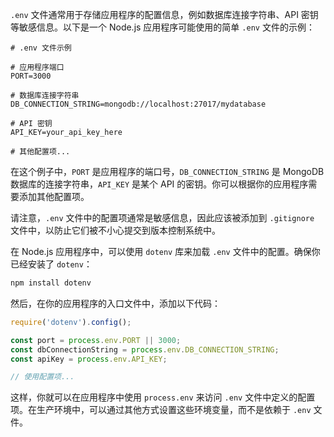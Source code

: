 `.env` 文件通常用于存储应用程序的配置信息，例如数据库连接字符串、API 密钥等敏感信息。以下是一个 Node.js 应用程序可能使用的简单 `.env` 文件的示例：

```plaintext
# .env 文件示例

# 应用程序端口
PORT=3000

# 数据库连接字符串
DB_CONNECTION_STRING=mongodb://localhost:27017/mydatabase

# API 密钥
API_KEY=your_api_key_here

# 其他配置项...
```

在这个例子中，`PORT` 是应用程序的端口号，`DB_CONNECTION_STRING` 是 MongoDB 数据库的连接字符串，`API_KEY` 是某个 API 的密钥。你可以根据你的应用程序需要添加其他配置项。

请注意，`.env` 文件中的配置项通常是敏感信息，因此应该被添加到 `.gitignore` 文件中，以防止它们被不小心提交到版本控制系统中。

在 Node.js 应用程序中，可以使用 `dotenv` 库来加载 `.env` 文件中的配置。确保你已经安装了 `dotenv`：

```bash
npm install dotenv
```

然后，在你的应用程序的入口文件中，添加以下代码：

```javascript
require('dotenv').config();

const port = process.env.PORT || 3000;
const dbConnectionString = process.env.DB_CONNECTION_STRING;
const apiKey = process.env.API_KEY;

// 使用配置项...
```

这样，你就可以在应用程序中使用 `process.env` 来访问 `.env` 文件中定义的配置项。在生产环境中，可以通过其他方式设置这些环境变量，而不是依赖于 `.env` 文件。